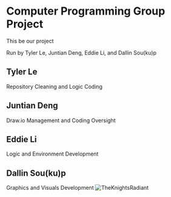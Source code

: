 # Computer Programming Group Project

This be our project

Run by Tyler Le, Juntian Deng, Eddie Li, and Dallin Sou(ku)p
## Tyler Le
Repository Cleaning and Logic Coding
## Juntian Deng
Draw.io Management and Coding Oversight
## Eddie Li
Logic and Environment Development
## Dallin Sou(ku)p
Graphics and Visuals Development
![TheKnightsRadiant](https://github.com/TylerLeCmd/TheGangProject/blob/main/images/tyty+soup.jpg?raw=true)
